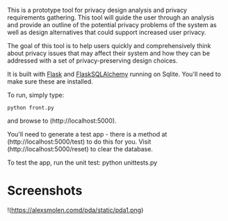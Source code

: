 This is a prototype tool for privacy design analysis and privacy requirements gathering. This tool will guide the user through an analysis and provide an outline of the potential privacy problems of the system as well as design alternatives that could support increased user privacy.

The goal of this tool is to help users quickly and comprehensively think about privacy issues that may affect their system and how they can be addressed with a set of privacy-preserving design choices.

It is built with [Flask](http://flask.pocoo.org/) and [FlaskSQLAlchemy](http://packages.python.org/Flask-SQLAlchemy/) running on Sqlite. You'll need to make sure these are installed.

To run, simply type:

    python front.py

and browse to (http://localhost:5000).

You'll need to generate a test app - there is a method at (http://localhost:5000/test) to do this for you. Visit (http://localhost:5000/reset) to clear the database.

To test the app, run the unit test:
    python unittests.py

Screenshots
===========
!(https://alexsmolen.comd/pda/static/pda1.png)
